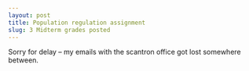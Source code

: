 ```yaml
---
layout: post
title: Population regulation assignment
slug: 3 Midterm grades posted
---
```


Sorry for delay – my emails with the scantron office got lost somewhere between.
